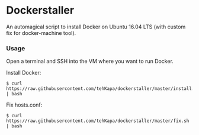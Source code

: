 # Dockerstaller
An automagical script to install Docker on Ubuntu 16.04 LTS (with custom fix for docker-machine tool).

### Usage
Open a terminal and SSH into the VM where you want to run Docker.

Install Docker:
```shell
$ curl https://raw.githubusercontent.com/tehKapa/dockerstaller/master/install.sh | bash
```

Fix hosts.conf:
```shell
$ curl https://raw.githubusercontent.com/tehKapa/dockerstaller/master/fix.sh | bash
```
